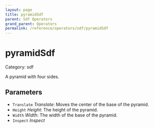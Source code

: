```yaml
---
layout: page
title: pyramidSdf
parent: Sdf Operators
grand_parent: Operators
permalink: /reference/operators/sdf/pyramidSdf
---
```


# pyramidSdf

Category: sdf



A pyramid with four sides.

## Parameters

* `Translate` *Translate*: Moves the center of the base of the pyramid.
* `Height` *Height*: The height of the pyramid.
* `Width` *Width*: The width of the base of the pyramid.
* `Inspect` *Inspect*